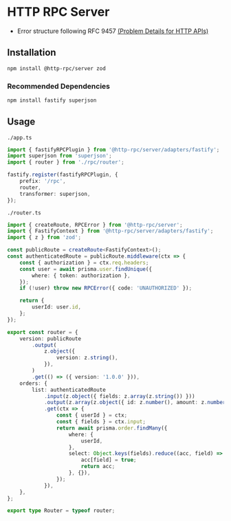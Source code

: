 # HTTP RPC Server

- Error structure following RFC 9457 [(Problem Details for HTTP APIs)](https://datatracker.ietf.org/doc/html/rfc9457)

## Installation

```bash
npm install @http-rpc/server zod
```

### Recommended Dependencies

```bash
npm install fastify superjson
```

## Usage

`./app.ts`

```typescript
import { fastifyRPCPlugin } from '@http-rpc/server/adapters/fastify';
import superjson from 'superjson';
import { router } from './rpc/router';

fastify.register(fastifyRPCPlugin, {
	prefix: '/rpc',
	router,
	transformer: superjson,
});
```

`./router.ts`

```typescript
import { createRoute, RPCError } from '@http-rpc/server';
import { FastifyContext } from '@http-rpc/server/adapters/fastify';
import { z } from 'zod';

const publicRoute = createRoute<FastifyContext>();
const authenticatedRoute = publicRoute.middleware(ctx => {
	const { authorization } = ctx.req.headers;
	const user = await prisma.user.findUnique({
		where: { token: authorization },
	});
	if (!user) throw new RPCError({ code: 'UNAUTHORIZED' });

	return {
		userId: user.id,
	};
});

export const router = {
	version: publicRoute
		.output(
			z.object({
				version: z.string(),
			}),
		)
		.get(() => ({ version: '1.0.0' })),
	orders: {
		list: authenticatedRoute
			.input(z.object({ fields: z.array(z.string()) }))
			.output(z.array(z.object({ id: z.number(), amount: z.number() })))
			.get(ctx => {
				const { userId } = ctx;
				const { fields } = ctx.input;
				return await prisma.order.findMany({
					where: {
						userId,
					},
					select: Object.keys(fields).reduce((acc, field) => {
						acc[field] = true;
						return acc;
					}, {}),
				});
			}),
	},
};

export type Router = typeof router;
```
